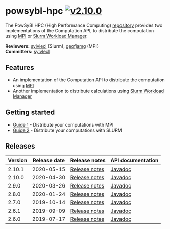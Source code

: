 # powsybl-hpc [![v2.10.0](https://img.shields.io/badge/-v2.10.1-blue.svg)](https://github.com/powsybl/powsybl-hpc/releases/tag/v2.10.1)
The PowSyBl HPC (High Performance Computing) [repository](https://github.com/powsybl/powsybl-hpc) provides two implementations of the Computation API, to distribute the computation using [MPI](https://www.open-mpi.org) or [Slurm Workload Manager](https://slurm.schedmd.com).

**Reviewers:** [sylvlecl](https://github.com/sylvlecl) (Slurm), [geofjamg](https://github.com/geofjamg) (MPI)<br/>
**Committers:** [sylvlecl](https://github.com/sylvlecl)

## Features

- An implementation of the Computation API to distribute the computation using [MPI](https://www.open-mpi.org) 
- Another implementation to distribute calculations using [Slurm Workload Manager](https://slurm.schedmd.com)

## Getting started

- [Guide 1](TOTO) - Distribute your computations with MPI
- [Guide 2](TOTO) - Distribute your computations with SLURM

## Releases

| Version | Release date | Release notes | API documentation |
| ------- | ------------ | ------------- | ----------------- |
| 2.10.1 | 2020-05-15 | [Release notes](https://github.com/powsybl/powsybl-hpc/releases/tag/v2.10.1) | [Javadoc](https://javadoc.io/doc/com.powsybl/powsybl-hpc/2.10.1/index.html) |
| 2.10.0 | 2020-04-30 | [Release notes](https://github.com/powsybl/powsybl-hpc/releases/tag/v2.10.0) | [Javadoc](https://javadoc.io/doc/com.powsybl/powsybl-hpc/2.10.0/index.html) |
| 2.9.0 | 2020-03-26 | [Release notes](https://github.com/powsybl/powsybl-hpc/releases/tag/v2.9.0) | [Javadoc](https://javadoc.io/doc/com.powsybl/powsybl-hpc/2.9.0/index.html) |
| 2.8.0 | 2020-01-24 | [Release notes](https://github.com/powsybl/powsybl-hpc/releases/tag/v2.8.0) | [Javadoc](https://javadoc.io/doc/com.powsybl/powsybl-hpc/2.8.0/index.html) |
| 2.7.0 | 2019-10-14 | [Release notes](https://github.com/powsybl/powsybl-hpc/releases/tag/v2.7.0) | [Javadoc](https://javadoc.io/doc/com.powsybl/powsybl-hpc/2.7.0/index.html) |
| 2.6.1 | 2019-09-09 | [Release notes](https://github.com/powsybl/powsybl-hpc/releases/tag/v2.6.1) | [Javadoc](https://javadoc.io/doc/com.powsybl/powsybl-hpc/2.6.1/index.html) |
| 2.6.0 | 2019-07-17 | [Release notes](https://github.com/powsybl/powsybl-hpc/releases/tag/v2.6.0) | [Javadoc](https://javadoc.io/doc/com.powsybl/powsybl-hpc/2.6.0/index.html) |
